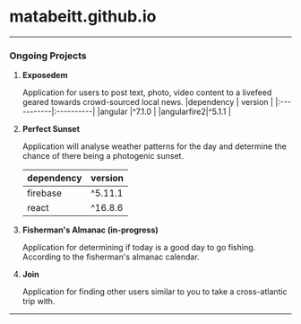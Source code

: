 # matabeitt.github.io
---
### Ongoing Projects
1. **Exposedem**

   Application for users to post text, photo, video content to a livefeed geared towards crowd-sourced local news.
   |dependency  | version   |
   |:-----------|:----------|
   |angular     |^7.1.0     |
   |angularfire2|^5.1.1     |
2. **Perfect Sunset**

   Application will analyse weather patterns for the day and determine the chance of there being a photogenic sunset.

   |dependency  | version   |
   |:-----------|:----------|
   |firebase    |^5.11.1    |
   |react       |^16.8.6    |
3. **Fisherman's Almanac (in-progress)**

   Application for determining if today is a good day to go fishing. According to the fisherman's almanac calendar.

4. **Join**
   
   Application for finding other users similar to you to take 
   a cross-atlantic trip with.

---
